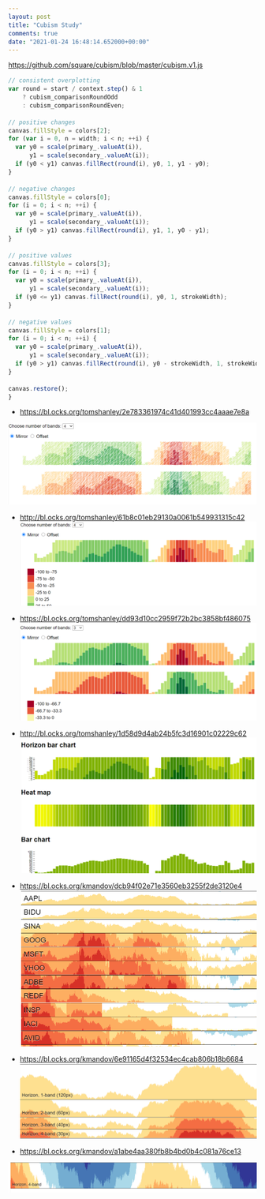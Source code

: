 ```yaml
---
layout: post
title: "Cubism Study"
comments: true
date: "2021-01-24 16:48:14.652000+00:00"
---
```


https://github.com/square/cubism/blob/master/cubism.v1.js
```javascript
// consistent overplotting
var round = start / context.step() & 1
    ? cubism_comparisonRoundOdd
    : cubism_comparisonRoundEven;

// positive changes
canvas.fillStyle = colors[2];
for (var i = 0, n = width; i < n; ++i) {
  var y0 = scale(primary_.valueAt(i)),
      y1 = scale(secondary_.valueAt(i));
  if (y0 < y1) canvas.fillRect(round(i), y0, 1, y1 - y0);
}

// negative changes
canvas.fillStyle = colors[0];
for (i = 0; i < n; ++i) {
  var y0 = scale(primary_.valueAt(i)),
      y1 = scale(secondary_.valueAt(i));
  if (y0 > y1) canvas.fillRect(round(i), y1, 1, y0 - y1);
}

// positive values
canvas.fillStyle = colors[3];
for (i = 0; i < n; ++i) {
  var y0 = scale(primary_.valueAt(i)),
      y1 = scale(secondary_.valueAt(i));
  if (y0 <= y1) canvas.fillRect(round(i), y0, 1, strokeWidth);
}

// negative values
canvas.fillStyle = colors[1];
for (i = 0; i < n; ++i) {
  var y0 = scale(primary_.valueAt(i)),
      y1 = scale(secondary_.valueAt(i));
  if (y0 > y1) canvas.fillRect(round(i), y0 - strokeWidth, 1, strokeWidth);
}

canvas.restore();
}
```

* https://bl.ocks.org/tomshanley/2e783361974c41d401993cc4aaae7e8a

![](/assets/img/Sf8kW-XxU_db2367f053a26db52e88432dd2634416.png)

* http://bl.ocks.org/tomshanley/61b8c01eb29130a0061b549931315c42
![](/assets/img/Sf8kW-XxU_e3ac2b47e97684f830b76fe7b4c8da15.png)

* https://bl.ocks.org/tomshanley/dd93d10cc2959f72b2bc3858bf486075
![](/assets/img/Sf8kW-XxU_60c216367adad635644984e353aff743.png)

* http://bl.ocks.org/tomshanley/1d58d9d4ab24b5fc3d16901c02229c62
![](/assets/img/Sf8kW-XxU_8fded50f59fae431e952c06b43aa62d2.png)


* https://bl.ocks.org/kmandov/dcb94f02e71e3560eb3255f2de3120e4
![](/assets/img/Sf8kW-XxU_f17740b708931018c877c80fc42a037c.png)

* https://bl.ocks.org/kmandov/6e91165d4f32534ec4cab806b18b6684
![](/assets/img/Sf8kW-XxU_3ff927b713b93321f4ccd7dfcc447ee0.png)


* https://bl.ocks.org/kmandov/a1abe4aa380fb8b4bd0b4c081a76ce13

![](/assets/img/Sf8kW-XxU_edc4b1c76fb1858e76aed3669544e8e0.png)



